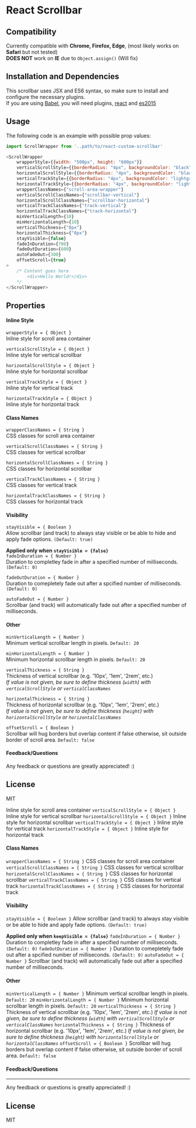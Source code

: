 # React Scrollbar 
## Compatibility

Currently compatible with **Chrome, Firefox, Edge**, (most likely works on **Safari** but not tested)  
**DOES NOT** work on **IE** due to `Object.assign()` (Will fix)

## Installation and Dependencies

This scrollbar uses JSX and ES6 syntax, so make sure to install and configure the necessary plugins.  
If you are using [Babel](https://babeljs.io/), you will need plugins, [react](https://babeljs.io/docs/plugins/preset-react/) and [es2015](https://babeljs.io/docs/plugins/preset-es2015/) 

## Usage

The following code is an example with possible prop values: 
```javascript
import ScrollWrapper from '..path/to/react-custom-scrollbar' 

<ScrollWrapper
    wrapperStyle={{width: "500px", height: "600px"}}
    verticalScrollStyle={{borderRadius: "4px", backgroundColor: "black"}}
    horizontalScrollStyle={{borderRadius: "4px", backgroundColor: "black"}}
    verticalTrackStyle={{borderRadius: "4px", backgroundColor: "lightgrey"}}
    horizontalTrackStyle={{borderRadius: "4px", backgroundColor: "lightgrey"}}
    wrapperClassNames={"scroll-area-wrapper"}
    verticalScrollClassNames={"scrollbar-vertical"}
    horizontalScrollClassNames={"scrollbar-horizontal"}
    verticalTrackClassNames={"track-vertical"}
    horizontalTrackClassNames={"track-horizontal"}
    minVerticalLength={10}
    minHorizontalLength={10}
    verticalThickness={"8px"}
    horizontalThickness={"8px"}
    stayVisible={false}
    fadeInDuration={700}
    fadeOutDuration={600}
    autoFadeOut={300}
    offsetScroll={true}
>
    /* Content goes here        
        <div>Hello World!</div> 
    */
</ScrollWrapper>
```
## Properties

#### Inline Style
`wrapperStyle = { Object }`  
Inline style for scroll area container  

`verticalScrollStyle = { Object }`  
Inline style for vertical scrollbar  

`horizontalScrollStyle = { Object }`  
Inline style for horizontal scrollbar  

`verticalTrackStyle = { Object }`  
Inline style for vertical track  

`horizontalTrackStyle = { Object }`  
Inline style for horizontal track  

#### Class Names
`wrapperClassNames = { String }`  
CSS classes for scroll area container  

`verticalScrollClassNames = { String }`  
CSS classes for vertical scrollbar  

`horizontalScrollClassNames = { String }`  
CSS classes for horizontal scrollbar  

`verticalTrackClassNames = { String }`  
CSS classes for vertical track  

`horizontalTrackClassNames = { String }`  
CSS classes for horizontal track

#### Visibility
`stayVisible = { Boolean }`  
Allow scrollbar (and track) to always stay visible or be able to hide and apply fade options. `(Default: true)`  
  
**Applied only when `stayVisible = {false}`**  
`fadeInDuration = { Number }`  
Duration to completley fade in after a specified number of milliseconds. `(Default: 0)`  

`fadeOutDuration = { Number }`  
Duration to comepletely fade out after a spcified number of milliseconds. `(Default: 0)`  

`autoFadeOut = { Number }`  
Scrollbar (and track) will automatically fade out after a specified number of milliseconds. 

#### Other
`minVerticalLength = { Number }`  
Minimum vertical scrollbar length in pixels. `Default: 20`  

`minHorizontalLength = { Number }`  
Minimum horizontal scrollbar length in pixels. `Default: 20`  

`verticalThickness = { String }`  
Thickness of vertical scrollbar (e.g. '10px', '1em', '2rem', etc.)  
*If value is not given, be sure to define thickness (`width`) with `verticalScrollStyle` or `verticalClassNames`*  

`horizontalThickness = { String }`  
Thickness of horizontal scrollbar (e.g. '10px', '1em', '2rem', etc.)  
*If value is not given, be sure to define thickness (`height`) with `horizontalScrollStyle` or `horizontalClassNames`*  

`offsetScroll = { Boolean }`  
Scrollbar will hug borders but overlap content if false otherwise, sit outside border of scroll area. `Default: false`

#### Feedback/Questions

Any feedback or questions are  greatly appreciated! :)

## License

MIT

Inline style for scroll area container
`verticalScrollStyle = { Object }`
Inline style for vertical scrollbar 
`horizontalScrollStyle = { Object }`
Inline style for horizontal scrollbar
`verticalTrackStyle = { Object }`
Inline style for vertical track 
`horizontalTrackStyle = { Object }`
Inline style for horizontal track
#### Class Names
`wrapperClassNames = { String }`
CSS classes for scroll area container 
`verticalScrollClassNames = { String }`
CSS classes for vertical scrollbar
`horizontalScrollClassNames = { String }`
CSS classes for horizontal scrollbar
`verticalTrackClassNames = { String }`
CSS classes for vertical track
`horizontalTrackClassNames = { String }`
CSS classes for horizontal track
#### Visibility
`stayVisible = { Boolean }`
Allow scrollbar (and track) to always stay visible or be able to hide and apply fade options. `(Default: true)`

**Applied only when `keepVisible = {false}`**
`fadeInDuration = { Number }`
Duration to completley fade in after a specified number of milliseconds. `(Default: 0)`
`fadeOutDuration = { Number }`
Duration to comepletely fade out after a spcified number of milliseconds. `(Default: 0)`
`autoFadeOut = { Number }`
Scrollbar (and track) will automatically fade out after a specified number of milliseconds. 

#### Other
`minVerticalLength = { Number }`
Minimum vertical scrollbar length in pixels. `Default: 20`
`minHorizontalLength = { Number }`
Minimum horizontal scrollbar length in pixels. `Default: 20`
`verticalThickness = { String }`
Thickness of vertical scrollbar (e.g. '10px', '1em', '2rem', etc.)
*If value is not given, be sure to define thickness (`width`) with `verticalScrollStyle` or `verticalClassNames`*
`horizontalThickness = { String }`
Thickness of horizontal scrollbar (e.g. '10px', '1em', '2rem', etc.)
*If value is not given, be sure to define thickness (`height`) with `horizontalScrollStyle` or `horizontalClassNames`*
`offsetScroll = { Boolean }`
Scrollbar will hug borders but overlap content if false otherwise, sit outside border of scroll area. `Default: false`

#### Feedback/Questions
---
Any feedback or questions is  greatly appreciated! :)

## License

MIT
